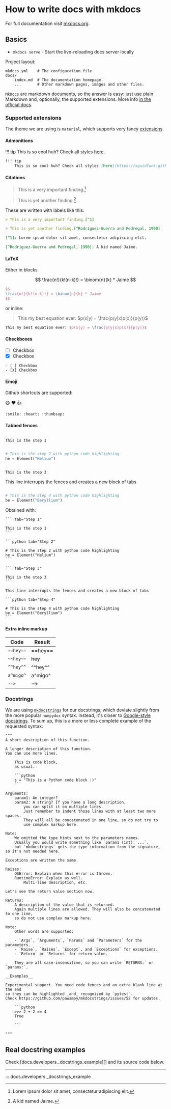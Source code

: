 # How to write docs with mkdocs

For full documentation visit [mkdocs.org](https://www.mkdocs.org).

## Basics

* `mkdocs serve` - Start the live-reloading docs server locally

Project layout:

    mkdocs.yml    # The configuration file.
    docs/
        index.md  # The documentation homepage.
        ...       # Other markdown pages, images and other files.

`MkDocs` are markdown documents, so the answer is easy: just use plain Markdown and, optionally, the supported extensions. More info [in the official docs](https://www.mkdocs.org/user-guide/writing-your-docs/#writing-with-markdown).

### Supported extensions

The theme we are using is `material`, which supports very fancy [extensions](https://squidfunk.github.io/mkdocs-material/extensions/admonition/).


#### Admonitions


!!! tip
    This is so cool huh? Check all styles [here](https://squidfunk.github.io/mkdocs-material/extensions/admonition/#types).

```md
!!! tip
    This is so cool huh? Check all styles [here](https://squidfunk.github.io/mkdocs-material/extensions/admonition/#types).

```

#### Citations

> This is a very important finding.[^1]

> This is yet another finding.[^Rodríguez-Guerra and Pedregal, 1990]

[^1]: Lorem ipsum dolor sit amet, consectetur adipiscing elit.

[^Rodríguez-Guerra and Pedregal, 1990]: A kid named Jaime.

These are written with labels like this:

```md
> This is a very important finding.[^1]

> This is yet another finding.[^Rodríguez-Guerra and Pedregal, 1990]

[^1]: Lorem ipsum dolor sit amet, consectetur adipiscing elit.

[^Rodríguez-Guerra and Pedregal, 1990]: A kid named Jaime.
```

#### LaTeX

Either in blocks

$$
\frac{n!}{k!(n-k)!} = \binom{n}{k} * Jaime
$$

```latex
$$
\frac{n!}{k!(n-k)!} = \binom{n}{k} * Jaime
$$
```

or inline:

> This my best equation ever: $p(x|y) = \frac{p(y|x)p(x)}{p(y)}$

```latex
This my best equation ever: $p(x|y) = \frac{p(y|x)p(x)}{p(y)}$
```

#### Checkboxes

- [ ] Checkbox
- [X] Checkbox

```
- [ ] Checkbox
- [X] Checkbox
```

#### Emoji

Github shortcuts are supported:

:smile: :heart: :thumbsup:

```
:smile: :heart: :thumbsup:
```

#### Tabbed fences

``` tab="Step 1"

This is the step 1
```

```python tab="Step 2"

# This is the step 2 with python code highlighting
he = Element("Helium")
```

``` tab="Step 3"

This is the step 3
```

This line interrupts the fences and creates a new block of tabs

```python tab="Step 4"

# This is the step 4 with python code highlighting
be = Element("Beryllium")
```

Obtained with:

    ``` tab="Step 1"

    This is the step 1
    ```

    ```python tab="Step 2"

    # This is the step 2 with python code highlighting
    he = Element("Helium")
    ```

    ``` tab="Step 3"

    This is the step 3
    ```

    This line interrupts the fences and creates a new block of tabs

    ```python tab="Step 4"

    # This is the step 4 with python code highlighting
    be = Element("Beryllium")
    ```

#### Extra inline markup

| Code      | Result  |
|-----------|---------|
| `==hey==` | ==hey== |
| `~~hey~~` | ~~hey~~ |
| `^^hey^^` | ^^hey^^ |
| `a^migo^` | a^migo^ |
| `-->`     | -->     |


### Docstrings

We are using [`mkdocstrings`](https://pawamoy.github.io/mkdocstrings/) for our docstrings, which deviate slightly from the more popular `numpydoc` syntax. Instead, it's closer to [Google-style docstrings](https://sphinxcontrib-napoleon.readthedocs.io/en/latest/example_google.html). To sum up, this is a more or less complete example of the requested syntax:

    """
    A short description of this function.

    A longer description of this function.
    You can use more lines.

        This is code block,
        as usual.

        ```python
        s = "This is a Python code block :)"
        ```

    Arguments:
        param1: An integer?
        param2: A string? If you have a long description,
            you can split it on multiple lines.
            Just remember to indent those lines with at least two more spaces.
            They will all be concatenated in one line, so do not try to
            use complex markup here.

    Note:
        We omitted the type hints next to the parameters names.
        Usually you would write something like `param1 (int): ...`,
        but `mkdocstrings` gets the type information from the signature, so it's not needed here.

    Exceptions are written the same.

    Raises:
        OSError: Explain when this error is thrown.
        RuntimeError: Explain as well.
            Multi-line description, etc.

    Let's see the return value section now.

    Returns:
        A description of the value that is returned.
        Again multiple lines are allowed. They will also be concatenated to one line,
        so do not use complex markup here.

    Note:
        Other words are supported:

        - `Args`, `Arguments`, `Params` and `Parameters` for the parameters.
        - `Raise`, `Raises`, `Except`, and `Exceptions` for exceptions.
        - `Return` or `Returns` for return value.

        They are all case-insensitive, so you can write `RETURNS:` or `params:`.

    __Examples__

    Experimental support. You need code fences and an extra blank line at the end
    so they can be highlighted _and_ recognized by `pytest`.
    Check https://github.com/pawamoy/mkdocstrings/issues/52 for updates.

        ```python
        >>> 2 + 2 == 4
        True

        ```

    """


## Real docstring examples

<!-- This reference only works because we are manually adding PYTHONPATH in GH Actions -->

Check [docs.developers._docstrings_example][] and its source code below.

***

::: docs.developers._docstrings_example
